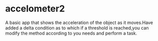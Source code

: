 # accelometer2

A basic app that shows the acceleration of the object as it moves.Have added a delta condition as to which if a threshold is 
reached,you can modify the method according to you needs and perform a task.

